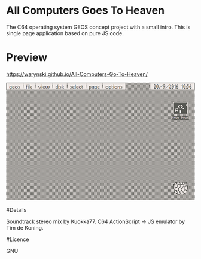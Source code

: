 # All Computers Goes To Heaven

The C64 operating system GEOS concept project with a small intro.
This is single page application based on pure JS code.

# Preview

https://warynski.github.io/All-Computers-Go-To-Heaven/



![layout](prev.jpg)



#Details

Soundtrack stereo mix by Kuokka77.
C64 ActionScript -> JS emulator by Tim de Koning.

#Licence

GNU 
